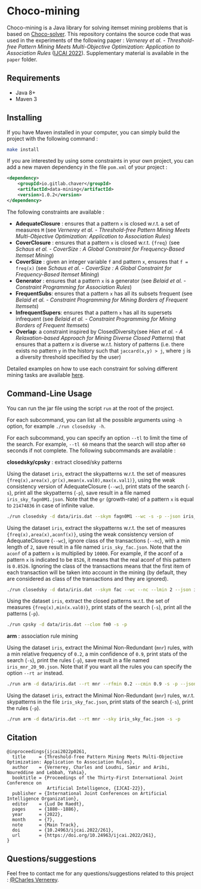 # Choco-mining

Choco-mining is a Java library for solving itemset mining problems that is based on [Choco-solver](https://github.com/chocoteam/choco-solver). This repository contains the source code that was used in the experiments of the following paper : *Vernerey et al. - Threshold-free Pattern Mining Meets Multi-Objective Optimization: Application to Association Rules* ([IJCAI 2022](https://www.ijcai.org/proceedings/2022/0261)). Supplementary material is available in the `paper` folder.

## Requirements

- Java 8+
- Maven 3

## Installing

If you have Maven installed in your computer, you can simply build the project with the following command :

```bash
make install
```

If you are interested by using some constraints in your own project, you can add a new maven dependency in the file `pom.xml` of your project :

```xml
<dependency>
    <groupId>io.gitlab.chaver</groupId>
    <artifactId>data-mining</artifactId>
    <version>1.0.2</version>
</dependency>
```

The following constraints are available :

- **AdequateClosure** : ensures that a pattern `x` is closed w.r.t. a set of measures `M` (see *Vernerey et al. - Threshold-free Pattern Mining Meets Multi-Objective Optimization: Application to Association Rules*)
- **CoverClosure** : ensures that a pattern `x` is closed w.r.t. `{freq}` (see *Schaus et al. - CoverSize : A Global Constraint for Frequency-Based Itemset Mining*)
- **CoverSize** : given an integer variable `f` and pattern `x`, ensures that `f = freq(x)` (see *Schaus et al. - CoverSize : A Global Constraint for Frequency-Based Itemset Mining*)
- **Generator** : ensures that a pattern `x` is a generator (see *Belaid et al. - Constraint Programming for Association Rules*)
- **FrequentSubs**: ensures that a pattern `x` has all its subsets frequent (see *Belaid et al. - Constraint Programming for Mining Borders of Frequent Itemsets*)
- **InfrequentSupers**: ensures that a pattern `x` has all its supersets infrequent (see *Belaid et al. - Constraint Programming for Mining Borders of Frequent Itemsets*)
- **Overlap**: a constraint inspired by ClosedDiversity(see *Hien et al. - A Relaxation-based Approach for Mining Diverse Closed Patterns*) that ensures that a pattern $x$ is diverse w.r.t. history of patterns (i.e. there exists no pattern `y` in the history such that `jaccard(x,y) > j`, where `j` is a diversity threshold specified by the user)

Detailed examples on how to use each constraint for solving different mining tasks are available [here](https://gitlab.com/chaver/data-mining/-/wikis/home).

## Command-Line Usage

You can run the jar file using the script `run` at the root of the project. 

For each subcommand, you can list all the possible arguments using `-h` option, for example `./run closedsky -h`.

For each subcommand, you can specify an option `--tl` to limit the time of the search. For example, `--tl 60` means that the search will stop after `60` seconds if not complete. The following subcommands are available :

**closedsky/cpsky** : extract closed/sky patterns

Using the dataset `iris`, extract the skypatterns w.r.t. the set of measures `{freq(x),area(x),gr(x),mean(x.val0),max(x.val1)}`, using the weak consistency version of AdequateClosure (`--wc`), print stats of the search (`-s`), print all the skypatterns (`-p`), save result in a file named `iris_sky_fagn0M1.json`. Note that the `gr` (growth-rate) of a pattern `x` is equal to `21474836` in case of infinite value.

```bash
./run closedsky -d data/iris.dat --skym fagn0M1 --wc -s -p --json iris_sky_fagn0M1.json
```

Using the dataset `iris`, extract the skypatterns w.r.t. the set of measures `{freq(x),area(x),aconf(x)}`, using the weak consistency version of AdequateClosure (`--wc`), ignore class of the transactions (`--nc`), with a min length of `2`, save result in a file named `iris_sky_fac.json`. Note that the `aconf` of a pattern `x` is multiplied by `10000`. For example, if the aconf of a pattern `x` is indicated to be `8526`, it means that the real aconf of this pattern is `0.8526`. Ignoring the class of the transactions means that the first item of each transaction will be taken into account in the mining (by default, they are considered as class of the transactions and they are ignored).

```bash
./run closedsky -d data/iris.dat --skym fac --wc --nc --lmin 2 --json iris_sky_fac.json
```

Using the dataset `iris`, extract the closed patterns w.r.t. the set of measures `{freq(x),min(x.val0)}`, print stats of the search (`-s`), print all the patterns (`-p`).

```bash
./run cpsky -d data/iris.dat --clom fm0 -s -p
```

**arm** : association rule mining

Using the dataset `iris`, extract the Minimal Non-Redundant (`mnr`) rules, with a min relative frequency of `0.2`, a min confidence of `0.9`, print stats of the search (`-s`), print the rules (`-p`), save result in a file named `iris_mnr_20_90.json`. Note that if you want all the rules you can specify the option `--rt ar` instead.

```bash
./run arm -d data/iris.dat --rt mnr --rfmin 0.2 --cmin 0.9 -s -p --json iris_mnr_20_90.json
```

Using the dataset `iris`, extract the Minimal Non-Redundant (`mnr`) rules, w.r.t. skypatterns in the file `iris_sky_fac.json`, print stats of the search (`-s`), print the rules (`-p`).

```bash
./run arm -d data/iris.dat --rt mnr --sky iris_sky_fac.json -s -p
```

## Citation

```
@inproceedings{ijcai2022p0261,
  title     = {Threshold-free Pattern Mining Meets Multi-Objective Optimization: Application to Association Rules},
  author    = {Vernerey, Charles and Loudni, Samir and Aribi, Noureddine and Lebbah, Yahia},
  booktitle = {Proceedings of the Thirty-First International Joint Conference on
               Artificial Intelligence, {IJCAI-22}},
  publisher = {International Joint Conferences on Artificial Intelligence Organization},
  editor    = {Lud De Raedt},
  pages     = {1880--1886},
  year      = {2022},
  month     = {7},
  note      = {Main Track},
  doi       = {10.24963/ijcai.2022/261},
  url       = {https://doi.org/10.24963/ijcai.2022/261},
}
```



## Questions/suggestions

Feel free to contact me for any questions/suggestions related to this project : [@Charles Vernerey](mailto:charlesvernerey2@gmail.com).